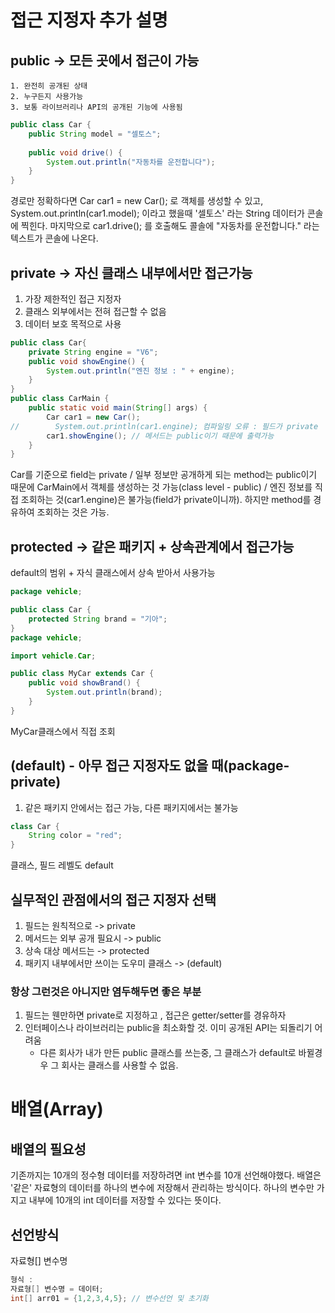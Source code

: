 # 접근 지정자 추가 설명
## public -> 모든 곳에서 접근이 가능
    1. 완전히 공개된 상태
    2. 누구든지 사용가능
    3. 보통 라이브러리나 API의 공개된 기능에 사용됨
```java
public class Car {
    public String model = "셀토스";
    
    public void drive() {
        System.out.println("자동차를 운전합니다");
    }
}

```
경로만 정확하다면 Car car1 = new Car(); 로 객체를 생성할 수 있고, System.out.println(car1.model);
이라고 했을때 '셀토스' 라는 String 데이터가 콘솔에 찍힌다. 마지막으로 car1.drive(); 를 호출해도 콜솔에 "자동차를 운전합니다." 라는 텍스트가
콘솔에 나온다.

## private -> 자신 클래스 내부에서만 접근가능
1. 가장 제한적인 접근 지정자
2. 클래스 외부에서는 전혀 접근할 수 없음
3. 데이터 보호 목적으로 사용
```java
public class Car{
    private String engine = "V6";
    public void showEngine() {
        System.out.println("엔진 정보 : " + engine);
    }
}
public class CarMain {
    public static void main(String[] args) {
        Car car1 = new Car();
//        System.out.println(car1.engine); 컴파일링 오류 : 필드가 private
        car1.showEngine(); // 메서드는 public이기 때문에 출력가능        
    }
}

```
Car를 기준으로 field는 private / 일부 정보만 공개하게 되는 method는 public이기 때문에
CarMain에서 객체를 생성하는 것 가능(class level - public) / 엔진 정보를 직접 조회하는 것(car1.engine)은
불가능(field가 private이니까). 하지만 method를 경유하여 조회하는 것은 가능.

## protected -> 같은 패키지 + 상속관계에서 접근가능
default의 범위 + 자식 클래스에서 상속 받아서 사용가능
```java
package vehicle;

public class Car {
    protected String brand = "기아";
}
package vehicle;

import vehicle.Car;

public class MyCar extends Car {
    public void showBrand() {
        System.out.println(brand);
    }
}

```
MyCar클래스에서 직접 조회

## (default) - 아무 접근 지정자도 없을 때(package-private)
1. 같은 패키지 안에서는 접근 가능, 다른 패키지에서는 불가능
```java
class Car {
    String color = "red";
}
```
클래스, 필드 레벨도 default

## 실무적인 관점에서의 접근 지정자 선택
1. 필드는 원칙적으로 -> private
2. 메서드는 외부 공개 필요시 -> public
3. 상속 대상 메서드는 -> protected
4. 패키지 내부에서만 쓰이는 도우미 클래스 -> (default)

### 항상 그런것은 아니지만 염두해두면 좋은 부분
1. 필드는 웬만하면 private로 지정하고 , 접근은 getter/setter를 경유하자
2. 인터페이스나 라이브러리는 public을 최소화할 것. 이미 공개된 API는 되돌리기 어려움
    - 다른 회사가 내가 만든 public 클래스를 쓰는중, 그 클래스가 default로 바뀔경우 그 회사는 클래스를 사용할 수 없음.

# 배열(Array) 
## 배열의 필요성
기존까지는 10개의 정수형 데이터를 저장하려면 int 변수를 10개 선언해야했다.
배열은 '같은' 자료형의 데이터를 하나의 변수에 저장해서 관리하는 방식이다.
하나의 변수만 가지고 내부에 10개의 int 데이터를 저장할 수 있다는 뜻이다.

## 선언방식
자료형[] 변수명 
```java
형식 :
자료형[] 변수명 = 데이터;
int[] arr01 = {1,2,3,4,5}; // 변수선언 및 초기화

```